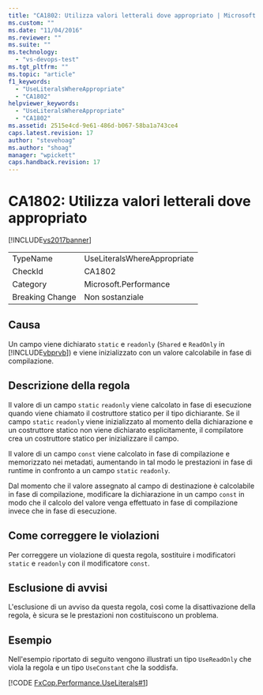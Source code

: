 ```yaml
---
title: "CA1802: Utilizza valori letterali dove appropriato | Microsoft Docs"
ms.custom: ""
ms.date: "11/04/2016"
ms.reviewer: ""
ms.suite: ""
ms.technology: 
  - "vs-devops-test"
ms.tgt_pltfrm: ""
ms.topic: "article"
f1_keywords: 
  - "UseLiteralsWhereAppropriate"
  - "CA1802"
helpviewer_keywords: 
  - "UseLiteralsWhereAppropriate"
  - "CA1802"
ms.assetid: 2515e4cd-9e61-486d-b067-58ba1a743ce4
caps.latest.revision: 17
author: "stevehoag"
ms.author: "shoag"
manager: "wpickett"
caps.handback.revision: 17
---
```

# CA1802: Utilizza valori letterali dove appropriato
[!INCLUDE[vs2017banner](../code-quality/includes/vs2017banner.md)]

|||  
|-|-|  
|TypeName|UseLiteralsWhereAppropriate|  
|CheckId|CA1802|  
|Category|Microsoft.Performance|  
|Breaking Change|Non sostanziale|  
  
## Causa  
 Un campo viene dichiarato `static` e `readonly` \(`Shared` e `ReadOnly` in [!INCLUDE[vbprvb](../code-quality/includes/vbprvb_md.md)]\) e viene inizializzato con un valore calcolabile in fase di compilazione.  
  
## Descrizione della regola  
 Il valore di un campo `static` `readonly` viene calcolato in fase di esecuzione quando viene chiamato il costruttore statico per il tipo dichiarante.  Se il campo `static` `readonly` viene inizializzato al momento della dichiarazione e un costruttore statico non viene dichiarato esplicitamente, il compilatore crea un costruttore statico per inizializzare il campo.  
  
 Il valore di un campo `const` viene calcolato in fase di compilazione e memorizzato nei metadati, aumentando in tal modo le prestazioni in fase di runtime in confronto a un campo `static` `readonly`.  
  
 Dal momento che il valore assegnato al campo di destinazione è calcolabile in fase di compilazione, modificare la dichiarazione in un campo `const` in modo che il calcolo del valore venga effettuato in fase di compilazione invece che in fase di esecuzione.  
  
## Come correggere le violazioni  
 Per correggere un violazione di questa regola, sostituire i modificatori `static` e `readonly` con il modificatore `const`.  
  
## Esclusione di avvisi  
 L'esclusione di un avviso da questa regola, così come la disattivazione della regola, è sicura se le prestazioni non costituiscono un problema.  
  
## Esempio  
 Nell'esempio riportato di seguito vengono illustrati un tipo `UseReadOnly` che viola la regola e un tipo `UseConstant` che la soddisfa.  
  
 [!CODE [FxCop.Performance.UseLiterals#1](../CodeSnippet/VS_Snippets_CodeAnalysis/FxCop.Performance.UseLiterals#1)]